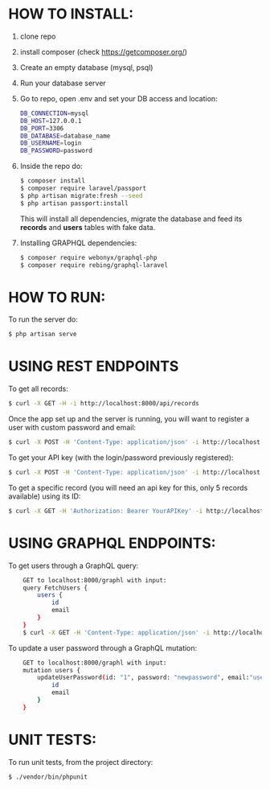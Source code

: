 # HOW TO INSTALL:
1) clone repo
2) install composer (check https://getcomposer.org/)
3) Create an empty database (mysql, psql)
4) Run your database server
5) Go to repo, open .env and set your DB access and location:
    ```sh
	DB_CONNECTION=mysql
    DB_HOST=127.0.0.1
    DB_PORT=3306
    DB_DATABASE=database_name
    DB_USERNAME=login
    DB_PASSWORD=password
    ```
6) Inside the repo do: 
    ```sh
	$ composer install
	$ composer require laravel/passport
	$ php artisan migrate:fresh --seed
	$ php artisan passport:install	
    ```
    This will install all dependencies, migrate the database and feed its **records** and **users** tables with fake data.

7) Installing GRAPHQL dependencies:
    ```sh
    $ composer require webonyx/graphql-php
    $ composer require rebing/graphql-laravel
    ```
# HOW TO RUN:
To run the server do:
```sh
$ php artisan serve
```

# USING REST ENDPOINTS
To get all records:
```sh
$ curl -X GET -H -i http://localhost:8000/api/records
```

Once the app set up and the server is running, you will want to register a user with custom password and email:
```sh
$ curl -X POST -H 'Content-Type: application/json' -i http://localhost:8000/api/register --data '{"email": "email","password": "pwd","c_password": "pwd","name": "user Name"}'
```

To get your API key (with the login/password previously registered):
```sh
$ curl -X POST -H 'Content-Type: application/json' -i http://localhost:8000/api/login --data '{"email": "email","password": "pwd"}'
```

To get a specific record (you will need an api key for this, only 5 records available) using its ID:
```sh
$ curl -X GET -H 'Authorization: Bearer YourAPIKey' -i http://localhost:8000/api/records/1
```

# USING GRAPHQL ENDPOINTS:
To get users through a GraphQL query:
```sh
    GET to localhost:8000/graphl with input:
    query FetchUsers {
        users {
            id
            email
        }
    }
    $ curl -X GET -H 'Content-Type: application/json' -i http://localhost:8000/graphql --data '{ "query": "{ users { id email } }" }'
```

To update a user password through a GraphQL mutation:
```sh
    GET to localhost:8000/graphl with input:
    mutation users {
        updateUserPassword(id: "1", password: "newpassword", email:"user@email.com") {
            id
            email
        }
    }
```

# UNIT TESTS:
To run unit tests, from the project directory:
```sh
$ ./vendor/bin/phpunit
```

